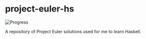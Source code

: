 # project-euler-hs
![Progress](https://projecteuler.net/profile/slfotg.png "Progress")

A repository of Project Euler solutions used for me to learn Haskell.
